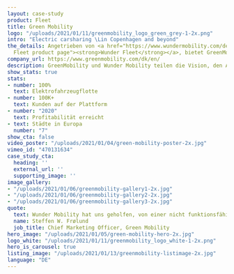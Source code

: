 ```yaml
---
layout: case-study
product: Fleet
title: Green Mobility
logo: "/uploads/2021/01/11/greenmobility_logo_green_grey-1-2x.png"
intro: "Electric carsharing \Lin Copenhagen and beyond"
the_details: Angetrieben von <a href="https://www.wundermobility.com/de/fleet" title="Wunder
  Fleet product page"><strong>Wunder Fleet</strong></a>, bietet GreenMobility in 7 Städten in Europa mühelose Transportmöglichkeiten für Privatkunden und Unternehmen. Ihr operatives Know-How, gepaart mit der Technologie von Wunder Mobility, hat die Grundlage für stetiges Wachstum und Profitabilität im Bereich Shared Mobility geschaffen.
company_url: https://www.greenmobility.com/dk/en/
description: GreenMobility und Wunder Mobility teilen die Vision, den Autobesitz durch eine Carsharing-Flotte zu ersetzen, die zu 100% aus Elektrofahrzeugen besteht.
show_stats: true
stats:
- number: 100%
  text: Elektrofahrzeugflotte
- number: 100K+
  text: Kunden auf der Plattform
- number: "2020"
  text: Profitabilität erreicht
- text: Städte in Europa
  number: "7"
show_cta: false
video_poster: "/uploads/2021/01/04/green-mobility-poster-2x.jpg"
vimeo_id: "470131634"
case_study_cta:
  heading: ''
  external_url: ''
  supporting_image: ''
image_gallery:
- "/uploads/2021/01/06/greenmobility-gallery1-2x.jpg"
- "/uploads/2021/01/06/greenmobility-gallery2-2x.jpg"
- "/uploads/2021/01/06/greenmobility-gallery3-2x.jpg"
quote:
  text: Wunder Mobility hat uns geholfen, von einer nicht funktionsfähigen Plattform zu einer zu wechseln, die perfekt funktioniert.
  name: Steffen W. Frølund
  job_title: Chief Marketing Officer, Green Mobility
hero_image: "/uploads/2021/01/05/green-mobility-hero-2x.jpg"
logo_white: "/uploads/2021/01/11/greenmobility_logo_white-1-2x.png"
hero_is_carousel: true
listing_image: "/uploads/2021/01/13/greenmobility-listimage-2x.jpg"
language: "DE"
---
```

